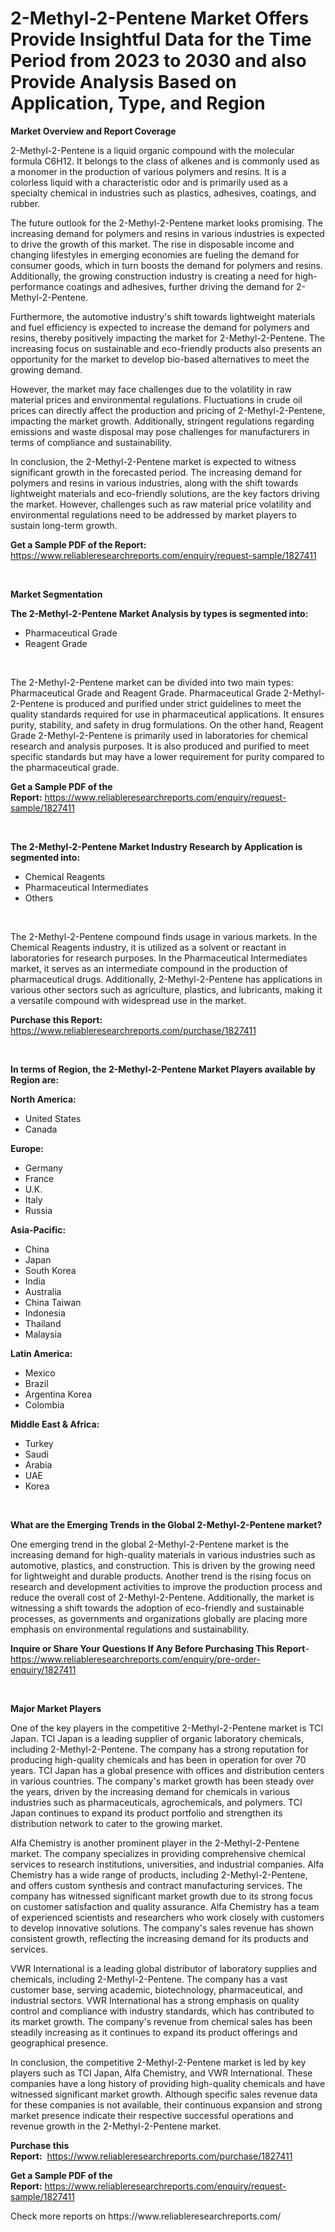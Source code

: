 <p><h1>2-Methyl-2-Pentene Market Offers Provide Insightful Data for the Time Period from 2023 to 2030 and also Provide Analysis Based on Application, Type, and Region</h1></p><p><strong>Market Overview and Report Coverage</strong></p>
<p><p>2-Methyl-2-Pentene is a liquid organic compound with the molecular formula C6H12. It belongs to the class of alkenes and is commonly used as a monomer in the production of various polymers and resins. It is a colorless liquid with a characteristic odor and is primarily used as a specialty chemical in industries such as plastics, adhesives, coatings, and rubber.</p><p>The future outlook for the 2-Methyl-2-Pentene market looks promising. The increasing demand for polymers and resins in various industries is expected to drive the growth of this market. The rise in disposable income and changing lifestyles in emerging economies are fueling the demand for consumer goods, which in turn boosts the demand for polymers and resins. Additionally, the growing construction industry is creating a need for high-performance coatings and adhesives, further driving the demand for 2-Methyl-2-Pentene.</p><p>Furthermore, the automotive industry's shift towards lightweight materials and fuel efficiency is expected to increase the demand for polymers and resins, thereby positively impacting the market for 2-Methyl-2-Pentene. The increasing focus on sustainable and eco-friendly products also presents an opportunity for the market to develop bio-based alternatives to meet the growing demand.</p><p>However, the market may face challenges due to the volatility in raw material prices and environmental regulations. Fluctuations in crude oil prices can directly affect the production and pricing of 2-Methyl-2-Pentene, impacting the market growth. Additionally, stringent regulations regarding emissions and waste disposal may pose challenges for manufacturers in terms of compliance and sustainability.</p><p>In conclusion, the 2-Methyl-2-Pentene market is expected to witness significant growth in the forecasted period. The increasing demand for polymers and resins in various industries, along with the shift towards lightweight materials and eco-friendly solutions, are the key factors driving the market. However, challenges such as raw material price volatility and environmental regulations need to be addressed by market players to sustain long-term growth.</p></p>
<p><strong>Get a Sample PDF of the Report:</strong> <a href="https://www.reliableresearchreports.com/enquiry/request-sample/1827411">https://www.reliableresearchreports.com/enquiry/request-sample/1827411</a></p>
<p>&nbsp;</p>
<p><strong>Market Segmentation</strong></p>
<p><strong>The 2-Methyl-2-Pentene Market Analysis by types is segmented into:</strong></p>
<p><ul><li>Pharmaceutical Grade</li><li>Reagent Grade</li></ul></p>
<p>&nbsp;</p>
<p><p>The 2-Methyl-2-Pentene market can be divided into two main types: Pharmaceutical Grade and Reagent Grade. Pharmaceutical Grade 2-Methyl-2-Pentene is produced and purified under strict guidelines to meet the quality standards required for use in pharmaceutical applications. It ensures purity, stability, and safety in drug formulations. On the other hand, Reagent Grade 2-Methyl-2-Pentene is primarily used in laboratories for chemical research and analysis purposes. It is also produced and purified to meet specific standards but may have a lower requirement for purity compared to the pharmaceutical grade.</p></p>
<p><strong>Get a Sample PDF of the Report:</strong>&nbsp;<a href="https://www.reliableresearchreports.com/enquiry/request-sample/1827411">https://www.reliableresearchreports.com/enquiry/request-sample/1827411</a></p>
<p>&nbsp;</p>
<p><strong>The 2-Methyl-2-Pentene Market Industry Research by Application is segmented into:</strong></p>
<p><ul><li>Chemical Reagents</li><li>Pharmaceutical Intermediates</li><li>Others</li></ul></p>
<p>&nbsp;</p>
<p><p>The 2-Methyl-2-Pentene compound finds usage in various markets. In the Chemical Reagents industry, it is utilized as a solvent or reactant in laboratories for research purposes. In the Pharmaceutical Intermediates market, it serves as an intermediate compound in the production of pharmaceutical drugs. Additionally, 2-Methyl-2-Pentene has applications in various other sectors such as agriculture, plastics, and lubricants, making it a versatile compound with widespread use in the market.</p></p>
<p><strong>Purchase this Report:</strong>&nbsp; <a href="https://www.reliableresearchreports.com/purchase/1827411">https://www.reliableresearchreports.com/purchase/1827411</a></p>
<p>&nbsp;</p>
<p><strong>In terms of Region, the 2-Methyl-2-Pentene Market Players available by Region are:</strong></p>
<p>
    <p> <strong> North America: </strong>
        <ul>
            <li>United States</li>
            <li>Canada</li>
        </ul>
        </p> 
    <p> <strong> Europe: </strong>
        <ul>
            <li>Germany</li>
            <li>France</li>
            <li>U.K.</li>
            <li>Italy</li>
            <li>Russia</li>
        </ul>
        </p> 
    <p> <strong> Asia-Pacific: </strong>
        <ul>
            <li>China</li>
            <li>Japan</li>
            <li>South Korea</li>
            <li>India</li>
            <li>Australia</li>
            <li>China Taiwan</li>
            <li>Indonesia</li>
            <li>Thailand</li>
            <li>Malaysia</li>
        </ul>
        </p> 
    <p> <strong> Latin America: </strong>
        <ul>
            <li>Mexico</li>
            <li>Brazil</li>
            <li>Argentina Korea</li>
            <li>Colombia</li>
        </ul>
        </p> 
    <p> <strong> Middle East & Africa: </strong>
        <ul>
            <li>Turkey</li>
            <li>Saudi</li>
            <li>Arabia</li>
            <li>UAE</li>
            <li>Korea</li>
        </ul>
    </p>
    </p>
<p>&nbsp;</p>
<p><strong>What are the Emerging Trends in the Global 2-Methyl-2-Pentene market?</strong></p>
<p><p>One emerging trend in the global 2-Methyl-2-Pentene market is the increasing demand for high-quality materials in various industries such as automotive, plastics, and construction. This is driven by the growing need for lightweight and durable products. Another trend is the rising focus on research and development activities to improve the production process and reduce the overall cost of 2-Methyl-2-Pentene. Additionally, the market is witnessing a shift towards the adoption of eco-friendly and sustainable processes, as governments and organizations globally are placing more emphasis on environmental regulations and sustainability.</p></p>
<p><strong>Inquire or Share Your Questions If Any Before Purchasing This Report</strong>- <a href="https://www.reliableresearchreports.com/enquiry/pre-order-enquiry/1827411">https://www.reliableresearchreports.com/enquiry/pre-order-enquiry/1827411</a></p>
<p>&nbsp;</p>
<p><strong>Major Market Players</strong></p>
<p><p>One of the key players in the competitive 2-Methyl-2-Pentene market is TCI Japan. TCI Japan is a leading supplier of organic laboratory chemicals, including 2-Methyl-2-Pentene. The company has a strong reputation for producing high-quality chemicals and has been in operation for over 70 years. TCI Japan has a global presence with offices and distribution centers in various countries. The company's market growth has been steady over the years, driven by the increasing demand for chemicals in various industries such as pharmaceuticals, agrochemicals, and polymers. TCI Japan continues to expand its product portfolio and strengthen its distribution network to cater to the growing market.</p><p>Alfa Chemistry is another prominent player in the 2-Methyl-2-Pentene market. The company specializes in providing comprehensive chemical services to research institutions, universities, and industrial companies. Alfa Chemistry has a wide range of products, including 2-Methyl-2-Pentene, and offers custom synthesis and contract manufacturing services. The company has witnessed significant market growth due to its strong focus on customer satisfaction and quality assurance. Alfa Chemistry has a team of experienced scientists and researchers who work closely with customers to develop innovative solutions. The company's sales revenue has shown consistent growth, reflecting the increasing demand for its products and services.</p><p>VWR International is a leading global distributor of laboratory supplies and chemicals, including 2-Methyl-2-Pentene. The company has a vast customer base, serving academic, biotechnology, pharmaceutical, and industrial sectors. VWR International has a strong emphasis on quality control and compliance with industry standards, which has contributed to its market growth. The company's revenue from chemical sales has been steadily increasing as it continues to expand its product offerings and geographical presence.</p><p>In conclusion, the competitive 2-Methyl-2-Pentene market is led by key players such as TCI Japan, Alfa Chemistry, and VWR International. These companies have a long history of providing high-quality chemicals and have witnessed significant market growth. Although specific sales revenue data for these companies is not available, their continuous expansion and strong market presence indicate their respective successful operations and revenue growth in the 2-Methyl-2-Pentene market.</p></p>
<p><strong>Purchase this Report:</strong>&nbsp;&nbsp;<a href="https://www.reliableresearchreports.com/purchase/1827411">https://www.reliableresearchreports.com/purchase/1827411</a></p>
<p></p>
<p><strong>Get a Sample PDF of the Report:</strong>&nbsp;<a href="https://www.reliableresearchreports.com/enquiry/request-sample/1827411">https://www.reliableresearchreports.com/enquiry/request-sample/1827411</a></p>
<p>Check more reports on https://www.reliableresearchreports.com/</p>